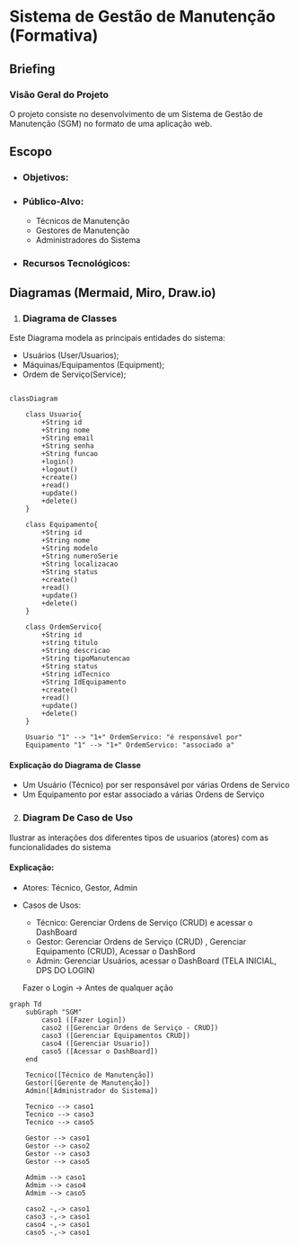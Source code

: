 # Sistema de Gestão de Manutenção (Formativa)

## Briefing

### Visão Geral do Projeto
O projeto consiste no desenvolvimento de um Sistema de Gestão de Manutenção (SGM) no formato de uma aplicação web.

## Escopo

- ### Objetivos:

- ### Público-Alvo:
    - Técnicos de Manutenção
    - Gestores de Manutenção
    - Administradores do Sistema

- ### Recursos Tecnológicos:

## Diagramas (Mermaid, Miro, Draw.io)

1. ### Diagrama de Classes
Este Diagrama modela as principais entidades do sistema:
- Usuários (User/Usuarios);
- Máquinas/Equipamentos (Equipment);
- Ordem de Serviço(Service);

```mermaid

classDiagram

    class Usuario{
        +String id
        +String nome
        +String email
        +String senha
        +String funcao
        +login()
        +logout()
        +create()
        +read()
        +update()
        +delete()
    }

    class Equipamento{
        +String id
        +String nome
        +String modelo
        +String numeroSerie
        +String localizacao
        +String status
        +create()
        +read()
        +update()
        +delete()
    }

    class OrdemServico{
        +String id
        +string titulo
        +String descricao
        +String tipoManutencao
        +String status
        +String idTecnico
        +String IdEquipamento
        +create()
        +read()
        +update()
        +delete()  
    }

    Usuario "1" --> "1+" OrdemServico: "é responsável por"
    Equipamento "1" --> "1+" OrdemServico: "associado a"

```
#### Explicação do Diagrama de Classe
 - Um Usuário (Técnico) por ser responsável por várias Ordens de Servico
 - Um Equipamento por estar associado a várias Ordens de Serviço



 2. ### Diagram De Caso de Uso
 Ilustrar as interações dos diferentes tipos de usuarios (atores) com as funcionalidades do sistema

 #### Explicação:
 - Atores: Técnico, Gestor, Admin

 - Casos de Usos: 
    - Técnico: Gerenciar Ordens de Serviço (CRUD) e acessar o DashBoard
    - Gestor: Gerenciar Ordens de Serviço (CRUD) , Gerenciar Equipamento (CRUD), Acessar o DashBord
    - Admin: Gerenciar Usuários, acessar o DashBoard (TELA INICIAL, DPS DO LOGIN)

    Fazer o Login -> Antes de qualquer ação

```mermaid
graph Td 
    subGraph "SGM"
        caso1 ([Fazer Login])
        caso2 ([Gerenciar Ordens de Serviço - CRUD])
        caso3 ([Gerenciar Equipamentos CRUD])
        caso4 ([Gerenciar Usuario])
        caso5 ([Acessar o DashBoard])
    end

    Tecnico([Técnico de Manutenção])
    Gestor([Gerente de Manutenção])
    Admin([Administrador do Sistema])

    Tecnico --> caso1 
    Tecnico --> caso3
    Tecnico --> caso5

    Gestor --> caso1
    Gestor --> caso2
    Gestor --> caso3
    Gestor --> caso5

    Admim --> caso1
    Admim --> caso4
    Admim --> caso5

    caso2 -,-> caso1
    caso3 -,-> caso1
    caso4 -,-> caso1
    caso5 -,-> caso1

```
